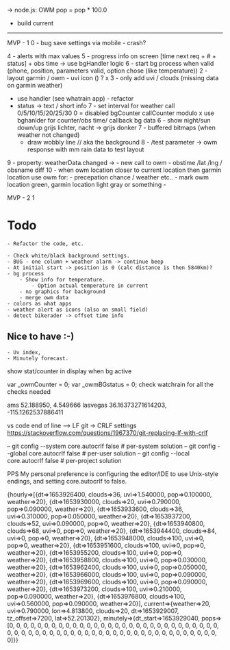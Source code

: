 -> node.js: OWM pop = pop * 100.0 
+ build current

--------------------

MVP - 1 
0 - bug save settings via mobile - crash?

4 - alerts with max values
5 - progress info on screen [time next req + # + status] + obs time -> use bgHandler logic
6 - start bg process when valid (phone, position, parameters valid, option chose (like temperature))
2 - layout garmin / owm
	- uvi icon () ?
x 3 - only add uvi / clouds (missing data on garmin weather)
- use handler (see whatrain app) - refactor
- status -> text / short info
7 - set interval for weather call 0/5/10/15/20/25/30
	0 = disabled
	bgCounter callCounter modulo x 
	use bghanlder for counter/obs time/ callback bg data
6 - show night/sun down/up
	grijs lichter, nacht -> grijs donker
7 -  buffered bitmaps (when weather not changed)
	- draw wobbly line // aka the background
8 - /test parameter -> owm response with mm rain data to test layout

9 - property: weatherData.changed -> 
	- new call to owm
	- obstime /lat /lng / obsname diff
10 - when owm location closer to current location then garmin location use owm for:
	- precepation chance / weather etc..
	- mark owm location green, garmin location light gray or something
	- 

MVP - 2
1 
# Todo
	- Refactor the code, etc.
	
	- Check white/black background settings.
	- BUG - one column + weather alarm -> continue beep
	- At initial start -> position is 0 (calc distance is then 5840km)? 			
	- bg process
     	- Show info for temperature.
         	- Option actual temperature in current
     	- no graphics for background
    	- merge owm data
    - colors as what apps
    - weather alert as icons (also on small field)
    - detect bikerader -> offset time info
## Nice to have :-)
	- Uv index,
	- Minutely forecast.

show stat/counter in display when bg active

var _owmCounter = 0; 
var _owmBGstatus = 0;
check watchrain for all the checks needed

ams 52.188950, 4.549666
lasvegas 36.16373271614203, -115.1262537886411


vs code end of line --> LF
git -> CRLF settings
https://stackoverflow.com/questions/1967370/git-replacing-lf-with-crlf

  – git config --system core.autocrlf false            # per-system solution
  – git config --global core.autocrlf false            # per-user solution
  – git config --local core.autocrlf false              # per-project solution

PPS My personal preference is configuring the editor/IDE to use Unix-style endings, and setting core.autocrlf to false.


{hourly=>[{dt=>1653926400, clouds=>36, uvi=>1.540000, pop=>0.100000, weather=>20}, {dt=>1653930000, clouds=>20, uvi=>0.790000, pop=>0.090000, weather=>20}, {dt=>1653933600, clouds=>36, uvi=>0.310000, pop=>0.050000, weather=>20}, {dt=>1653937200, clouds=>52, uvi=>0.090000, pop=>0, weather=>20}, {dt=>1653940800, clouds=>68, uvi=>0, pop=>0, weather=>20}, {dt=>1653944400, clouds=>84, uvi=>0, pop=>0, weather=>20}, {dt=>1653948000, clouds=>100, uvi=>0, pop=>0, weather=>20}, {dt=>1653951600, clouds=>100, uvi=>0, pop=>0, weather=>20}, {dt=>1653955200, clouds=>100, uvi=>0, pop=>0, weather=>20}, {dt=>1653958800, clouds=>100, uvi=>0, pop=>0.030000, weather=>20}, {dt=>1653962400, clouds=>100, uvi=>0, pop=>0.050000, weather=>20}, {dt=>1653966000, clouds=>100, uvi=>0, pop=>0.090000, weather=>20}, {dt=>1653969600, clouds=>100, uvi=>0, pop=>0.090000, weather=>20}, {dt=>1653973200, clouds=>100, uvi=>0.210000, pop=>0.090000, weather=>20}, {dt=>1653976800, clouds=>100, uvi=>0.560000, pop=>0.090000, weather=>20}], current=>{weather=>20, uvi=>0.790000, lon=>4.813800, clouds=>20, dt=>1653929007, tz_offset=>7200, lat=>52.201302}, minutely=>{dt_start=>1653929040, pops=>[0, 0, 0, 0, 0, 0, 0, 0, 0, 0, 0, 0, 0, 0, 0, 0, 0, 0, 0, 0, 0, 0, 0, 0, 0, 0, 0, 0, 0, 0, 0, 0, 0, 0, 0, 0, 0, 0, 0, 0, 0, 0, 0, 0, 0, 0, 0, 0, 0, 0, 0, 0, 0, 0, 0, 0, 0, 0, 0, 0, 0]}}